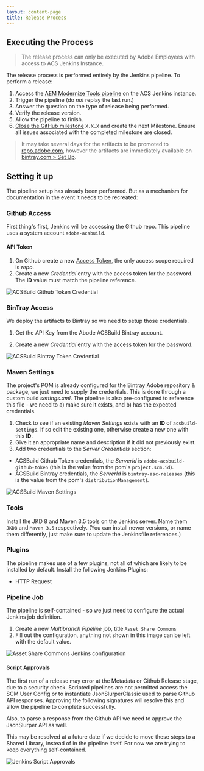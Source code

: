 ```yaml
---
layout: content-page
title: Release Process
---
```



## Executing the Process

> The release process can only be executed by Adobe Employees with access to ACS Jenkins Instance.


The release process is performed entirely by the Jenkins pipeline. To perform a release:

1. Access the [AEM Modernize Tools pipeline](https://acs.ci.corp.adobe.com/blue/organizations/jenkins/AEM%20Modernize%20Tools/branches/) on the ACS Jenkins instance.
1. Trigger the pipeline (do *not* replay the last run.)
1. Answer the question on the type of release being performed.
1. Verify the release version.
1. Allow the pipeline to finish.
1. [Close the GitHub milestone](https://github.com/Adobe-Marketing-Cloud/asset-share-commons/milestones) `X.X.X` and create the next Milestone. Ensure all issues associated with the completed milestone are closed.

> It may take several days for the artifacts to be promoted to [repo.adobe.com](https://repo.adobe.com/nexus/content/groups/public/com/adobe/aem/commons/assetshare/), however the artifacts are immediately available on [bintray.com > Set Up](https://bintray.com/asc/releases/asset-share-commons).



## Setting it up

The pipeline setup has already been performed. But as a mechanism for documentation in the event it needs to be recreated:

### Github Access

First thing's first, Jenkins will be accessing the Github repo. This pipeline uses a system account `adobe-acsbuild`.

#### API Token
1. On Github create a new [Access Token](https://help.github.com/en/articles/creating-a-personal-access-token-for-the-command-line), the only access scope required is *repo*.
1. Create a new *Credential* entry with the access token for the password. The **ID** value must match the pipeline reference.

<p class="image">
    <img src="{{ site.baseurl }}/pages/releases/process/images/github-token-credential.png" alt="ACSBuild Github Token Credential"/>
</p>


### BinTray Access

We deploy the artifacts to Bintray so we need to setup those credentials.  

1. Get the API Key from the Abode ACSBuild Bintray account.

1. Create a new *Credential* entry with the access token for the password.

<p class="image">
    <img src="{{ site.baseurl }}/pages/releases/process/images/bintray-token-credential.png" alt="ACSBuild Bintray Token Credential"/>
</p>


### Maven Settings


The project's POM is already configured for the Bintray Adobe repository & package, we just need to supply the credentials. This is done through a custom build *settings.xml*. The pipeline is also pre-configured to reference this file - we need to a) make sure it exists, and b) has the expected credentials.

1. Check to see if an existing *Maven Settings* exists with an **ID** of `acsbuild-settings`. If so edit the existing one, otherwise create a new one with this **ID**.
1. Give it an appropriate name and description if it did not previously exist.
1. Add two credentials to the *Server Credentials* section:
  * ACSBuild Github Token credentials, the *ServerId* is `adobe-acsbuild-github-token` (this is the value from the pom's `project.scm.id`).
   * ACSBuild Bintray credentials, the *ServerId* is `bintray-asc-releases` (this is the value from the pom's `distributionManagement`).

<p class="image">
    <img src="{{ site.baseurl }}/pages/releases/process/images/acsbuild-settings.png" alt="ACSBuild Maven Settings"/>
</p>

### Tools

Install the JKD 8 and Maven 3.5 tools on the Jenkins server. Name them `JKD8` and `Maven 3.5` respectively. (You can install newer versions, or name them differently, just make sure to update the Jenkinsfile references.) 

### Plugins

The pipeline makes use of a few plugins, not all of which are likely to be installed by default. Install the following Jenkins Plugins:

* HTTP Request


### Pipeline Job

The pipeline is self-contained - so we just need to configure the actual Jenkins job definition.

1. Create a new *Multibranch Pipeline* job, title `Asset Share Commons`
1. Fill out the configuration, anything not shown in this image can be left with the default value.

<p class="image">
    <img style="max-width: 800px" src="{{ site.baseurl }}/pages/releases/process/images/jenkins-job-configuration.png" alt="Asset Share Commons Jenkins configuration"/>
</p>


#### Script Approvals

The first run of a release may error at the Metadata or Github Release stage, due to a security check. Scripted pipelines are not permitted access the SCM User Config or to instantiate JsonSlurperClassic used to parse Github API responses. Approving the following signatures will resolve this and allow the pipeline to complete successfully.

Also, to parse a response from the Github API we need to approve the JsonSlurper API as well.

This may be resolved at a future date if we decide to move these steps to a Shared Library, instead of in the pipeline itself. For now we are trying to keep everything self-contained.

<p class="image">
    <img src="{{ site.baseurl }}/pages/releases/process/images/script-approvals.png" alt="Jenkins Script Approvals"/>
</p>



